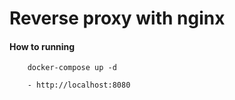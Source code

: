 # Reverse proxy with nginx

#### How to running

```
    docker-compose up -d

    - http://localhost:8080
```